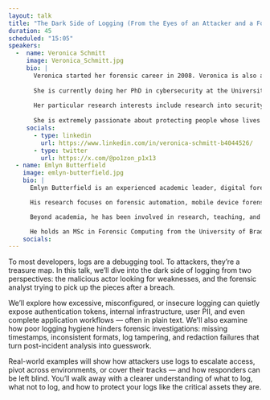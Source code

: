 ```yaml
---
layout: talk
title: "The Dark Side of Logging (From the Eyes of an Attacker and a Forensic Analyst)"
duration: 45
scheduled: "15:05"
speakers: 
  -  name: Veronica Schmitt
     image: Veronica_Schmitt.jpg
     bio: |
       Veronica started her forensic career in 2008. Veronica is also an assistant professor at Noroff University in Norway, where she replaced a warm climate with a more adventurous one. Veronica holds a Master in Science at Rhodes University in Information Security with a specialisation in the forensic analysis of malware. 
       
       She is currently doing her PhD in cybersecurity at the University of Plymouth in the UK.  Her PhD is about designing robust logs for medical devices. She prides herself on keeping patients safe, as this is something close to her heart (quite literally). She is also a cyborg, sporting an embedded medical device herself. She is also a DEF CON goon, and she is the founder of DC2751, and the OWASP Kristiansand project. She has a love for all things ransomware and understands the low level details forensically.
       
       Her particular research interests include research into security vulnerabilities in medical devices forming part of the Internet of Things, and how these could be exploited by malicious attackers, as well as what types of forensic artefacts could be identified from any attacks. She believes that incident response should be something that is continuously done and improved on. 
       
       She is extremely passionate about protecting people whose lives depend on these medical devices, and her passion led her to become a researcher within an MDM. She is also developing a digital forensics and incident response approach dealing specifically with implanted medical devices and medical devices installed within a healthcare setting. At her core, Veronica is a forensicator and hacker, in love with every bit, byte, and nibble of knowledge she has obtained. She has a strong belief that the o in logs stand for observability. Knowing what is a problem is half the battle won she believes.
     socials:
       - type: linkedin
         url: https://www.linkedin.com/in/veronica-schmitt-b4044526/
       - type: twitter
         url: https://x.com/@po1zon_p1x13
  - name: Emlyn Butterfield
    image: emlyn-butterfield.jpg
    bio: |
      Emlyn Butterfield is an experienced academic leader, digital forensics specialist, and cybersecurity educator. Currently serving as Rector at Noroff University College, he has a background in higher education management, curriculum development, and research supervision. With over a decade of experience in academia, he has held key roles such as Head of Computing and Programme Lead for Digital Forensics, contributing to the advancement of forensic education and research.

      His research focuses on forensic automation, mobile device forensics, and cybersecurity pedagogy. As a Senior Fellow of the Higher Education Academy, he is dedicated to enhancing teaching practices and fostering student engagement through innovative methodologies.

      Beyond academia, he has been involved in research, teaching, and academic leadership, as well as serving as an external examiner and reviewer for universities in the UK. His industry experience includes roles in digital forensics investigations and expert witness services.

      He holds an MSc in Forensic Computing from the University of Bradford and a BSc in Computer Science from the University of Hull. His professional training includes certifications in EnCase, XRY, and various forensic analysis tools.
    socials:
---
```

To most developers, logs are a debugging tool. To attackers, they’re a treasure map. In this talk, we’ll dive into the dark side of logging from two perspectives: the malicious actor looking for weaknesses, and the forensic analyst trying to pick up the pieces after a breach.

We’ll explore how excessive, misconfigured, or insecure logging can quietly expose authentication tokens, internal infrastructure, user PII, and even complete application workflows — often in plain text. We'll also examine how poor logging hygiene hinders forensic investigations: missing timestamps, inconsistent formats, log tampering, and redaction failures that turn post-incident analysis into guesswork.

Real-world examples will show how attackers use logs to escalate access, pivot across environments, or cover their tracks — and how responders can be left blind. You’ll walk away with a clearer understanding of what to log, what not to log, and how to protect your logs like the critical assets they are.